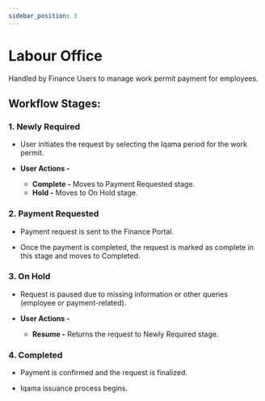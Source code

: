 ```yaml
---
sidebar_position: 3
---
```


# Labour Office

Handled by Finance Users to manage work permit payment for employees.

## Workflow Stages:

### 1. Newly Required

  - User initiates the request by selecting the Iqama period for the work permit.

  - **User Actions -**
    - **Complete -** Moves to Payment Requested stage.
    - **Hold -** Moves to On Hold stage.

### 2. Payment Requested

  - Payment request is sent to the Finance Portal.

  - Once the payment is completed, the request is marked as complete in this stage and moves to Completed.

### 3. On Hold

  - Request is paused due to missing information or other queries (employee or payment-related).

  - **User Actions -**
    - **Resume -** Returns the request to Newly Required stage.

### 4. Completed

  - Payment is confirmed and the request is finalized.

  - Iqama issuance process begins.